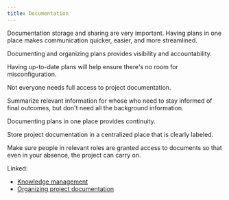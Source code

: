 ```yaml
---
title: Documentation
---
```

Documentation storage and sharing are very important. 
Having plans in one place makes communication quicker, easier, and more streamlined. 

Documenting and organizing plans provides visibility and accountability. 

Having up-to-date plans will help ensure there's no room for misconfiguration. 

Not everyone needs full access to project documentation. 

Summarize relevant information for whose who need to stay informed of final outcomes, but don't need all the background information. 

Documenting plans in one place provides continuity. 

Store project documentation in a centralized place that is clearly labeled. 

Make sure people in relevant roles are granted access to documents so that even in your absence, the project can carry on. 

Linked:
- [Knowledge management](danielesalvatore/project-management/project-planning/documentation/knowledge-management.md)
- [Organizing project documentation](danielesalvatore/project-management/project-planning/documentation/organizing-project-documentation.md)